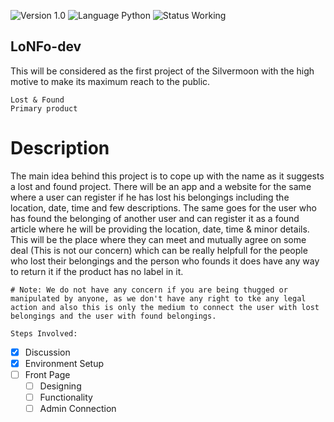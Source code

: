 ![Version 1.0](https://img.shields.io/badge/Version-1.0-brightgreen.svg)
![Language Python](https://img.shields.io/badge/Language-Python-blue.svg)
![Status Working](https://img.shields.io/badge/Status-Working/Incomplete-orange.svg)

## LoNFo-dev

>>>
This will be considered as the first project of the Silvermoon with the high motive to make its maximum reach to the public.
>>>

`Lost & Found`    
`Primary product`


# Description

>>>
The main idea behind this project is to cope up with the name as it suggests a lost and found project.
There will be an app and a website for the same where a user can register if he has lost his belongings including the location, date, time and few descriptions.
The same goes for the user who has found the belonging of another user and can register it as a found article where he will be providing the location, date, time & minor details.
This will be the place where they can meet and mutually agree on some deal (This is not our concern) which can be really helpfull for the people who lost their belongings and the person who founds it does have any way to return it if the product has no label in it.

`# Note: We do not have any concern if you are being thugged or manipulated by anyone, as we don't have any right to tke any legal action and also this is only the medium to connect the user with lost belongings and the user with found belongings.`

```Steps Involved:```

- [x] Discussion
- [x] Environment Setup
- [ ] Front Page
    - [ ] Designing
    - [ ] Functionality
    - [ ] Admin Connection